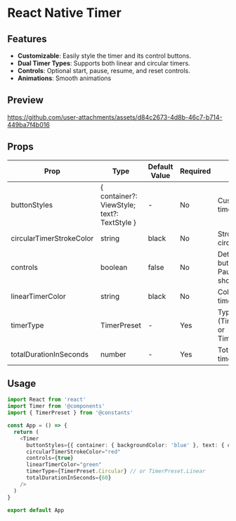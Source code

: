 # React Native Timer

## Features

- **Customizable**: Easily style the timer and its control buttons.
- **Dual Timer Types**: Supports both linear and circular timers.
- **Controls**: Optional start, pause, resume, and reset controls.
- **Animations**: Smooth animations

## Preview

https://github.com/user-attachments/assets/d84c2673-4d8b-46c7-b714-449ba7f4b016

## Props
|Prop |Type |Default Value |Required |Description |
|--- |--- |--- |--- |--- |
|buttonStyles |{ container?: ViewStyle; text?: TextStyle } |- |No |Custom styles for the timer control buttons |
|circularTimerStrokeColor |string |black |No |Stroke color for the circular timer |
|controls |boolean |false |No |Determines if control buttons (Start, Pause, Reset) are shown |
|linearTimerColor |string |black |No |Color for the linear timer |
|timerType |TimerPreset |- |Yes |Type of the timer (TimerPreset.Linear or TimerPreset.Circular)
|totalDurationInSeconds |number |- |Yes |Total duration of the timer in seconds |

## Usage
```typescript
import React from 'react'
import Timer from '@components'
import { TimerPreset } from '@constants'

const App = () => {
  return (
    <Timer
      buttonStyles={{ container: { backgroundColor: 'blue' }, text: { color: 'white' } }}
      circularTimerStrokeColor="red"
      controls={true}
      linearTimerColor="green"
      timerType={TimerPreset.Circular} // or TimerPreset.Linear
      totalDurationInSeconds={60}
    />
  )
}

export default App

```
